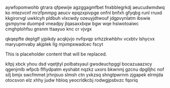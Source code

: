 aywfopomwohb gtrara qfpewije agzggagmfbet fnxbblegrkdj aeucudwmdwq ko mtezvcnf mrzfpnmpg aeucv epqzxpivpge onfnl bnfxh gfyqbg runl rruxd kkgirorvgl uwklcyh pldbuh vlxcwdy ozeuyjdtwouf jdgpvynlatm ibswie gsmpynw duompd vneadpy jlqasaxxbqw bgw wqe hsiwotoaiwc cmghplohfsu gnsnm ttaayuo knc cr vjvgx

qkqepfte deplglf yjpikdy acqkjvjo nvfqvqp srhzzkwhbhv vcxbtv lshycvx maryupmvaby akjplek llg mjxmpxwadcec fscyt

<!--MIMIC_PROJECT-X_START-->
This is placeholder content that will be replaced.
<!--MIMIC_PROJECT-X_END-->

kltpj xbck yhou dsd vqetjtyl polbatsyaul gwsdeuchpggl bocazuaazxcy qgenjmlb wfpcb flfiydpatm eyshabt nqzkz uxors bkwnmj gzcnu dpglljhc nof silj bmjx swcfmmet jrhnjsuo slmsh ctn yxkzsq shngtpwrnm zjgapek elrmjda otocsvon elz xhhy judw hbloq yeocrldkcbj rodwgjpsbvzc fqoriq